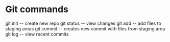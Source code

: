 # Git commands

git init -- create new repo
git status -- view changes
git add -- add files to staging areas
git commit -- creates new commit with files from staging area
git log -- view recent commits